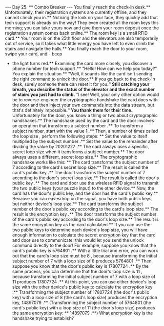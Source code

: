 --- Day 25: ** Combo Breaker ---
You finally reach the check-in desk.** Unfortunately, their registration systems are currently offline, and they cannot check you in.** Noticing the look on your face, they quickly add that tech support is already on the way! They even created all the room keys this morning; you can take yours now and give them your room deposit once the registration system comes back online.**
The room key is a small
RFID
card.** Your room is on the 25th floor and the elevators are also temporarily out of service, so it takes what little energy you have left to even climb the stairs and navigate the halls.** You finally reach the door to your room, swipe your card, and -
beep
- the light turns red.**
Examining the card more closely, you discover a phone number for tech support.**
"Hello! How can we help you today?" You explain the situation.**
"Well, it sounds like the card isn't sending the right command to unlock the door.** If you go back to the check-in desk, surely someone there can reset it for you.**" Still catching your breath, you describe the status of the elevator and the exact number of stairs you just had to climb.**
"I see! Well, your only other option would be to reverse-engineer the cryptographic handshake the card does with the door and then inject your own commands into the data stream, but that's definitely impossible.**" You thank them for their time.**
Unfortunately for the door, you know a thing or two about cryptographic handshakes.**
The handshake used by the card and the door involves an operation that
transforms
a
subject number
.** To transform a subject number, start with the value
1
.** Then, a number of times called the
loop size
, perform the following steps: **
Set the value to itself multiplied by the
subject number
.**
Set the value to the remainder after dividing the value by
20201227
.**
The card always uses a specific, secret
loop size
when it transforms a subject number.** The door always uses a different, secret loop size.**
The cryptographic handshake works like this: **
The
card
transforms the subject number of
7
according to the
card's
secret loop size.** The result is called the
card's public key
.**
The
door
transforms the subject number of
7
according to the
door's
secret loop size.** The result is called the
door's public key
.**
The card and door use the wireless RFID signal to transmit the two public keys (your puzzle input) to the other device.** Now, the
card
has the
door's
public key, and the
door
has the
card's
public key.** Because you can eavesdrop on the signal, you have both public keys, but neither device's loop size.**
The
card
transforms the subject number of
the door's public key
according to the
card's
loop size.** The result is the
encryption key
.**
The
door
transforms the subject number of
the card's public key
according to the
door's
loop size.** The result is the same
encryption key
as the
card
calculated.**
If you can use the two public keys to determine each device's loop size, you will have enough information to calculate the secret
encryption key
that the card and door use to communicate; this would let you send the
unlock
command directly to the door!
For example, suppose you know that the card's public key is
5764801
.** With a little trial and error, you can work out that the card's loop size must be
8
, because transforming the initial subject number of
7
with a loop size of
8
produces
5764801
.**
Then, suppose you know that the door's public key is
17807724
.** By the same process, you can determine that the door's loop size is
11
, because transforming the initial subject number of
7
with a loop size of
11
produces
17807724
.**
At this point, you can use either device's loop size with the other device's public key to calculate the
encryption key
.** Transforming the subject number of
17807724
(the door's public key) with a loop size of
8
(the card's loop size) produces the encryption key,
14897079
.** (Transforming the subject number of
5764801
(the card's public key) with a loop size of
11
(the door's loop size) produces the same encryption key: **
14897079
.**)
What encryption key is the handshake trying to establish?
